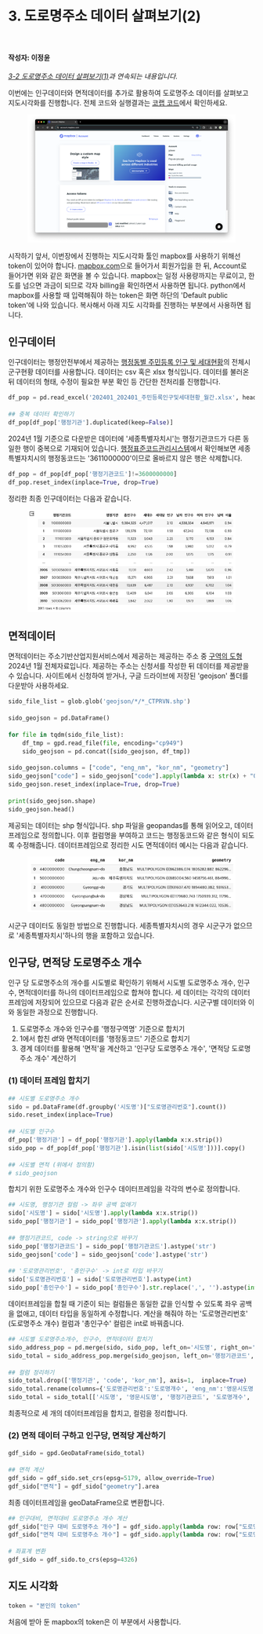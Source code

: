 # 3. 도로명주소 데이터 살펴보기(2)

<br>

#### 작성자: 이정윤

<i>[3-2 도로명주소 데이터 살펴보기(1)](../chapter-3/chapter-3-2.md)과 연속되는 내용입니다.</i>

이번에는 인구데이터와 면적데이터를 추가로 활용하여 도로명주소 데이터를 살펴보고 지도시각화를 진행합니다. 전체 코드와 실행결과는 [코랩 코드](https://colab.research.google.com/drive/1ESR6gu4l9QlUx8uW8ngBUWd5MO9BUV5u?usp=sharing)에서 확인하세요.

<figure class="flex flex-col items-center justify-center">
    <img src="../img/3-3-mapbox.png" title="sido geo data">
    <figcaption style="text-align: center;"></figcaption>
</figure>

시작하기 앞서, 이번장에서 진행하는 지도시각화 툴인 mapbox를 사용하기 위해선 token이 있어야 합니다. [mapbox.com](https://www.mapbox.com/)으로 들어가서 회원가입을 한 뒤, Account로 들어가면 위와 같은 화면을 볼 수 있습니다. mapbox는 일정 사용량까지는 무료이고, 한도를 넘으면 과금이 되므로 각자 billing을 확인하면서 사용하면 됩니다. python에서 mapbox를 사용할 때 입력해줘야 하는 token은 화면 하단의 'Default public token'에 나와 있습니다. 복사해서 아래 지도 시각화를 진행하는 부분에서 사용하면 됩니다.

## 인구데이터

인구데이터는 행정안전부에서 제공하는 [행정동별 주민등록 인구 및 세대현황](https://jumin.mois.go.kr/)의 전체시군구현황 데이터를 사용합니다. 데이터는 csv 혹은 xlsx 형식입니다. 데이터를 불러온 뒤 데이터의 형태, 수정이 필요한 부분 확인 등 간단한 전처리를 진행합니다.

```python
df_pop = pd.read_excel('202401_202401_주민등록인구및세대현황_월간.xlsx', header=2)

## 중복 데이터 확인하기
df_pop[df_pop['행정기관'].duplicated(keep=False)]
```

2024년 1월 기준으로 다운받은 데이터에 '세종특별자치시'는 행정기관코드가 다른 동일한 행이 중복으로 기재되어 있습니다. [행정표준코드관리시스템](https://www.code.go.kr/stdcode/regCodeL.do)에서 확인해보면 세종특별자치시의 행정동코드는 '3611000000'이므로 올바르지 않은 행은 삭제합니다.

```python
df_pop = df_pop[df_pop['행정기관코드']!=3600000000]
df_pop.reset_index(inplace=True, drop=True)
```

정리한 최종 인구데이터는 다음과 같습니다.

<figure class="flex flex-col items-center justify-center">
    <img src="../img/3-3-population-ex.png" title="population data">
    <figcaption style="text-align: center;"></figcaption>
</figure>

## 면적데이터

면적데이터는 주소기반산업지원서비스에서 제공하는 제공하는 주소 중 [구역의 도형](https://business.juso.go.kr/addrlink/elctrnMapProvd/geoDBDwldList.do?menu=%EA%B5%AC%EC%97%AD%EC%9D%98%20%EB%8F%84%ED%98%95) 2024년 1월 전체자료입니다. 제공하는 주소는 신청서를 작성한 뒤 데이터를 제공받을 수 있습니다. 사이트에서 신청하여 받거나, 구글 드라이브에 저장된 'geojson' 폴더를 다운받아 사용하세요.

```python
sido_file_list = glob.glob('geojson/*/*_CTPRVN.shp')

sido_geojson = pd.DataFrame()

for file in tqdm(sido_file_list):
    df_tmp = gpd.read_file(file, encoding="cp949")
    sido_geojson = pd.concat([sido_geojson, df_tmp])

sido_geojson.columns = ["code", "eng_nm", "kor_nm", "geometry"]
sido_geojson["code"] = sido_geojson["code"].apply(lambda x: str(x) + "00000000")
sido_geojson.reset_index(inplace=True, drop=True)

print(sido_geojson.shape)
sido_geojson.head()
```

제공되는 데이터는 shp 형식입니다. shp 파일을 geopandas를 통해 읽어오고, 데이터프레임으로 정의합니다. 이후 컬럼명을 부여하고 코드는 행정동코드와 같은 형식이 되도록 수정해줍니다. 데이터프레임으로 정리한 시도 면적데이터 예시는 다음과 같습니다.

<figure class="flex flex-col items-center justify-center">
    <img src="../img/3-3-sido-geo.png" title="sido geo data">
    <figcaption style="text-align: center;"></figcaption>
</figure>

시군구 데이터도 동일한 방법으로 진행합니다. 세종특별자치시의 경우 시군구가 없으므로 '세종특별자치시'하나의 행을 포함하고 있습니다.

## 인구당, 면적당 도로명주소 개수

인구 당 도로명주소의 개수를 시도별로 확인하기 위해서 시도별 도로명주소 개수, 인구수, 면적데이터를 하나의 데이터프레임으로 합쳐야 합니다. 세 데이터는 각각의 데이터프레임에 저장되어 있으므로 다음과 같은 순서로 진행하겠습니다. 시군구별 데이터와 이와 동일한 과정으로 진행합니다.

1.  도로명주소 개수와 인구수를 '행정구역명' 기준으로 합치기
2.  1에서 합친 df와 면적데이터를 '행정동코드' 기준으로 합치기
3.  경계 데이터를 활용해 '면적'을 계산하고 '인구당 도로명주소 개수', '면적당 도로명주소 개수' 계산하기

### (1) 데이터 프레임 합치기

```python
## 시도별 도로명주소 개수
sido = pd.DataFrame(df.groupby('시도명')["도로명관리번호"].count())
sido.reset_index(inplace=True)

## 시도별 인구수
df_pop['행정기관'] = df_pop['행정기관'].apply(lambda x:x.strip())
sido_pop = df_pop[df_pop['행정기관'].isin(list(sido['시도명']))].copy()

## 시도별 면적 (위에서 정의함)
# sido_geojson
```

합치기 위한 도로명주소 개수와 인구수 데이터프레임을 각각의 변수로 정의합니다.

```python
## 시도명, 행정기관 컬럼 -> 좌우 공백 없애기
sido['시도명'] = sido['시도명'].apply(lambda x:x.strip())
sido_pop['행정기관'] = sido_pop['행정기관'].apply(lambda x:x.strip())

## 행정기관코드, code -> string으로 바꾸기
sido_pop['행정기관코드'] = sido_pop['행정기관코드'].astype('str')
sido_geojson['code'] = sido_geojson['code'].astype('str')

## '도로명관리번호', '총인구수' -> int로 타입 바꾸기
sido['도로명관리번호'] = sido['도로명관리번호'].astype(int)
sido_pop['총인구수'] = sido_pop['총인구수'].str.replace(',', '').astype(int)
```

데이터프레임을 합칠 때 기준이 되는 컬럼들은 동일한 값을 인식할 수 있도록 좌우 공백을 없애고, 데이터 타입을 동일하게 수정합니다. 계산을 해줘야 하는 '도로명관리번호' (도로명주소 개수) 컬럼과 '총인구수' 컬럼은 int로 바꿔줍니다.

```python
## 시도별 도로명주소개수, 인구수, 면적데이터 합치기
sido_address_pop = pd.merge(sido, sido_pop, left_on='시도명', right_on='행정기관')
sido_total = sido_address_pop.merge(sido_geojson, left_on='행정기관코드', right_on='code', how='outer')

## 컬럼 정리하기
sido_total.drop(['행정기관', 'code', 'kor_nm'], axis=1,  inplace=True)
sido_total.rename(columns={'도로명관리번호':'도로명개수', 'eng_nm':'영문시도명', 'geometry':'면적'}, inplace=True)
sido_total = sido_total[['시도명', '영문시도명', '행정기관코드', '도로명개수', '총인구수', '세대수', '세대당 인구', '남자 인구수', '여자 인구수', '남여 비율', '면적']]
```

최종적으로 세 개의 데이터프레임을 합치고, 컬럼을 정리합니다.

### (2) 면적 데이터 구하고 인구당, 면적당 계산하기

```python
gdf_sido = gpd.GeoDataFrame(sido_total)

## 면적 계산
gdf_sido = gdf_sido.set_crs(epsg=5179, allow_override=True)
gdf_sido["면적"] = gdf_sido["geometry"].area
```

최종 데이터프레임을 geoDataFrame으로 변환합니다.

```python
## 인구대비, 면적대비 도로명주소 개수 계산
gdf_sido["인구 대비 도로명주소 개수"] = gdf_sido.apply(lambda row: row["도로명개수"] / row["총인구수"], axis=1)
gdf_sido["면적 대비 도로명주소 개수"] = gdf_sido.apply(lambda row: row["도로명개수"] / row["면적"], axis=1)

# 좌표계 변환
gdf_sido = gdf_sido.to_crs(epsg=4326)
```

## 지도 시각화

```python
token = "본인의 token"
```

처음에 받아 둔 mapbox의 token은 이 부분에서 사용합니다.
